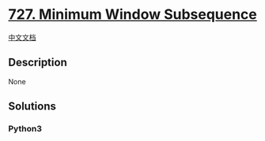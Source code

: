 # [727. Minimum Window Subsequence](https://leetcode.com/problems/minimum-window-subsequence)

[中文文档](/leetcode/0700-0799/0727.Minimum%20Window%20Subsequence/README.md)

## Description

None

## Solutions

<!-- tabs:start -->

### **Python3**

```python

```

<!-- tabs:end -->
